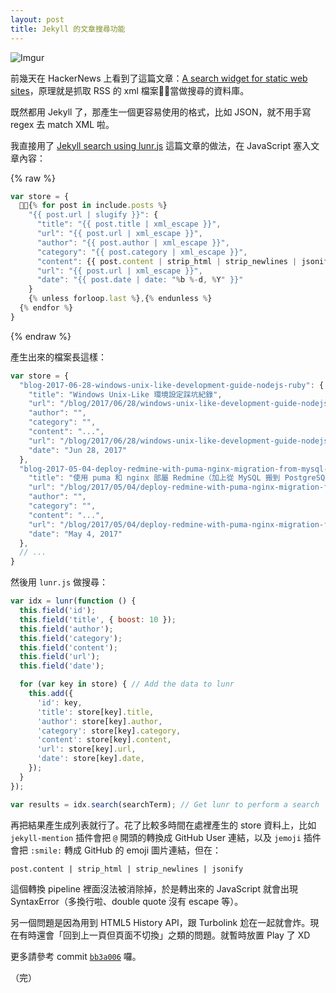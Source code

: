 ```yaml
---
layout: post
title: Jekyll 的文章搜尋功能
---
```


![Imgur](http://i.imgur.com/3y5O9tZ.gif)

前幾天在 HackerNews 上看到了這篇文章：[A search widget for static web sites](https://news.ycombinator.com/item?id=14717182)，原理就是抓取 RSS 的 xml 檔案當做搜尋的資料庫。

既然都用 Jekyll 了，那產生一個更容易使用的格式，比如 JSON，就不用手寫 regex 去 match XML 啦。

我直接用了 [Jekyll search using lunr.js](https://learn.cloudcannon.com/jekyll/jekyll-search-using-lunr-js/) 這篇文章的做法，在 JavaScript 塞入文章內容：

{% raw %}

```javascript
var store = {
  {% for post in include.posts %}
    "{{ post.url | slugify }}": {
      "title": "{{ post.title | xml_escape }}",
      "url": "{{ post.url | xml_escape }}",
      "author": "{{ post.author | xml_escape }}",
      "category": "{{ post.category | xml_escape }}",
      "content": {{ post.content | strip_html | strip_newlines | jsonify }},
      "url": "{{ post.url | xml_escape }}",
      "date": "{{ post.date | date: "%b %-d, %Y" }}"
    }
    {% unless forloop.last %},{% endunless %}
  {% endfor %}
}
```

{% endraw %}

產生出來的檔案長這樣：

```javascript
var store = {
  "blog-2017-06-28-windows-unix-like-development-guide-nodejs-ruby": {
    "title": "Windows Unix-Like 環境設定踩坑紀錄",
    "url": "/blog/2017/06/28/windows-unix-like-development-guide-nodejs-ruby/",
    "author": "",
    "category": "",
    "content": "...",
    "url": "/blog/2017/06/28/windows-unix-like-development-guide-nodejs-ruby/",
    "date": "Jun 28, 2017"
  },
  "blog-2017-05-04-deploy-redmine-with-puma-nginx-migration-from-mysql-to-postgresql": {
    "title": "使用 puma 和 nginx 部屬 Redmine（加上從 MySQL 搬到 PostgreSQL）",
    "url": "/blog/2017/05/04/deploy-redmine-with-puma-nginx-migration-from-mysql-to-postgresql/",
    "author": "",
    "category": "",
    "content": "...",
    "url": "/blog/2017/05/04/deploy-redmine-with-puma-nginx-migration-from-mysql-to-postgresql/",
    "date": "May 4, 2017"
  },
  // ...
}
```

然後用 `lunr.js` 做搜尋：

```javascript
var idx = lunr(function () {
  this.field('id');
  this.field('title', { boost: 10 });
  this.field('author');
  this.field('category');
  this.field('content');
  this.field('url');
  this.field('date');

  for (var key in store) { // Add the data to lunr
    this.add({
      'id': key,
      'title': store[key].title,
      'author': store[key].author,
      'category': store[key].category,
      'content': store[key].content,
      'url': store[key].url,
      'date': store[key].date,
    });
  }
});

var results = idx.search(searchTerm); // Get lunr to perform a search
```

再把結果產生成列表就行了。花了比較多時間在處裡產生的 store 資料上，比如 `jekyll-mention` 插件會把 `@` 開頭的轉換成 GitHub User 連結，以及 `jemoji` 插件會把 `:smile:` 轉成 GitHub 的 emoji 圖片連結，但在：

```txt
post.content | strip_html | strip_newlines | jsonify
```

這個轉換 pipeline 裡面沒法被消除掉，於是轉出來的 JavaScript 就會出現 SyntaxError（多換行啦、double quote 沒有 escape 等）。

另一個問題是因為用到 HTML5 History API，跟 Turbolink 尬在一起就會炸。現在有時還會「回到上一頁但頁面不切換」之類的問題。就暫時放置 Play 了 XD

更多請參考 commit [`bb3a006`](https://github.com/Yukaii/Blog/commit/bb3a006f690f1ceed8793f9fa0b950f6c043bca9) 囉。

（完）
